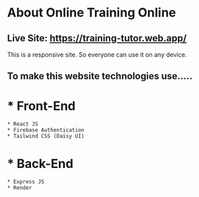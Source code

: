 #  About Online Training Online
## Live Site: https://training-tutor.web.app/


This is a responsive  site.
So everyone can use it on any device.


## To make this website technologies use.....

# *  Front-End
    * React JS
    * Firebase Authentication
    * Tailwind CSS (Daisy UI)
    
# *  Back-End
    * Express JS
    * Render 
